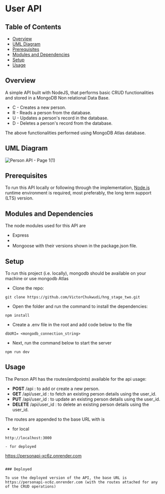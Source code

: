 # User API

## Table of Contents

- [Overview](#general-info)
- [UML Diagram](#uml-diagram)
- [Prerequisites](#prerequisites)
- [Modules and Dependencies](#modules-and-dependencies)
- [Setup](#setup)
- [Usage](#usage)

## Overview

A simple API built with NodeJS, that performs basic CRUD functionalities and stored in a MongoDB Non relational Data Base.

- C - Creates a new person.
- R - Reads a person from the database.
- U - Updates a person's record in the database.
- D - Deletes a person's record from the database.

The above functionalities performed using MongoDB Atlas database.
## UML Diagram
![Person API - Page 1(1)](https://github.com/VictorChukwudi/hng_stage_two/assets/81536363/89533098-6d9b-48e8-a93c-cb8f87448fdb)
## Prerequisites

To run this API locally or following through the implementation, [Node.js](nodejs.org/en) runtime environment is required, most preferably, the long term support (LTS) version.

## Modules and Dependencies

The node modules used for this API are

- Express
- 
- Mongoose
  with their versions shown in the package.json file.

## Setup

To run this project (i.e. locally), mongodb should be available on your machine or use mongodb Atlas

- Clone the repo:

```
git clone https://github.com/VictorChukwudi/hng_stage_two.git
```

- Open the folder and run the command to install the dependencies:

```
npm install
```

- Create a .env file in the root and add code below to the file

```
dbURI= <mongodb_connection_string>
```

- Next, run the command below to start the server

```
npm run dev
```

## Usage

The Person API has the routes(endpoints) available for the api usage:

- **POST** /api : to add or create a new person.
- **GET** /api/user_id : to fetch an existing person details using the user_id.
- **PUT** /api/user_id : to update an existing person details using the user_id.
- **DELETE** /api/user_id : to delete an existing person details using the user_id.

The routes are appended to the base URL with is

- for local

```
http://localhost:3000

- for deployed

```
https://personapi-xc6z.onrender.com
```

### Deployed

To use the deployed version of the API, the base URL is https://personapi-xc6z.onrender.com (with the routes attached for any of the CRUD operations)